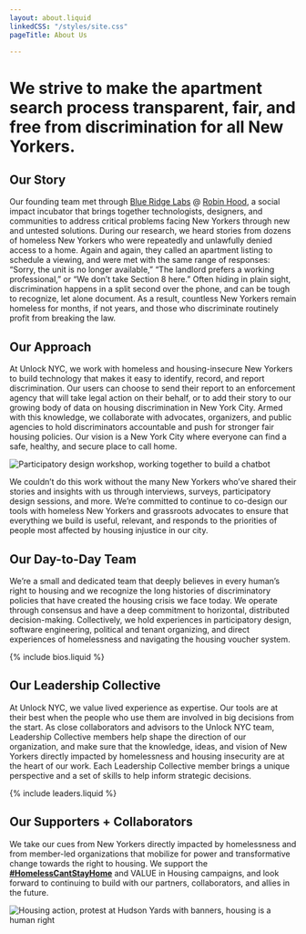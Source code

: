 ```yaml
---
layout: about.liquid
linkedCSS: "/styles/site.css"
pageTitle: About Us

---
```

# We strive to make the apartment search process transparent, fair, and free from discrimination for all New Yorkers.

## Our Story

Our founding team met through [Blue Ridge Labs](https://labs.robinhood.org/ "Blue Ridge Labs") @ [Robin Hood](https://www.robinhood.org/ "Robin Hood"), a social impact incubator that brings together technologists, designers, and communities to address critical problems facing New Yorkers through new and untested solutions. During our research, we heard stories from dozens of homeless New Yorkers who were repeatedly and unlawfully denied access to a home. Again and again, they called an apartment listing to schedule a viewing, and were met with the same range of responses: “Sorry, the unit is no longer available,” “The landlord prefers a working professional,” or “We don’t take Section 8 here.” Often hiding in plain sight, discrimination happens in a split second over the phone, and can be tough to recognize, let alone document. As a result, countless New Yorkers remain homeless for months, if not years, and those who discriminate routinely profit from breaking the law.

## Our Approach

At Unlock NYC, we work with homeless and housing-insecure New Yorkers to build technology that makes it easy to identify, record, and report discrimination. Our users can choose to send their report to an enforcement agency that will take legal action on their behalf, or to add their story to our growing body of data on housing discrimination in New York City. Armed with this knowledge, we collaborate with advocates, organizers, and public agencies to hold discriminators accountable and push for stronger fair housing policies. Our vision is a New York City where everyone can find a safe, healthy, and secure place to call home.

![Participatory design workshop, working together to build a chatbot](https://raw.githubusercontent.com/mab253/unlock-nyc-web/main/uploads/buildbot-1.jpg "Build-A-Bot")

We couldn’t do this work without the many New Yorkers who’ve shared their stories and insights with us through interviews, surveys, participatory design sessions, and more. We’re committed to continue to co-design our tools with homeless New Yorkers and grassroots advocates to ensure that everything we build is useful, relevant, and responds to the priorities of people most affected by housing injustice in our city.

## Our Day-to-Day Team

We’re a small and dedicated team that deeply believes in every human’s right to housing and we recognize the long histories of discriminatory policies that have created the housing crisis we face today. We operate through consensus and have a deep commitment to horizontal, distributed decision-making. Collectively, we hold experiences in participatory design, software engineering, political and tenant organizing, and direct experiences of homelessness and navigating the housing voucher system.

{% include bios.liquid %}

## Our Leadership Collective

At Unlock NYC, we value lived experience as expertise. Our tools are at their best when the people who use them are involved in big decisions from the start. As close collaborators and advisors to the Unlock NYC team, Leadership Collective members help shape the direction of our organization, and make sure that the knowledge, ideas, and vision of New Yorkers directly impacted by homelessness and housing insecurity are at the heart of our work. Each Leadership Collective member brings a unique perspective and a set of skills to help inform strategic decisions.

{% include leaders.liquid %}

## Our Supporters + Collaborators

We take our cues from New Yorkers directly impacted by homelessness and from member-led organizations that mobilize for power and transformative change towards the right to housing. We support the [**#HomelessCantStayHome**](https://www.homelesscantstayhome.org/) and VALUE in Housing campaigns, and look forward to continuing to build with our partners, collaborators, and allies in the future.

![Housing action, protest at Hudson Yards with banners, housing is a human right](https://raw.githubusercontent.com/mab253/unlock-nyc-web/main/uploads/housing_action.jpg "Housing action")